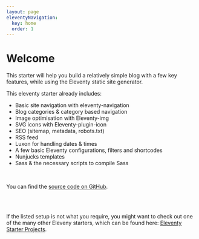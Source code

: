 ```yaml
---
layout: page
eleventyNavigation:
  key: home
  order: 1
---
```


# Welcome
This starter will help you build a relatively simple blog with a few key features, while using the Eleventy static site generator.

This eleventy starter already includes:
- Basic site navigation with eleventy-navigation
- Blog categories & category based navigation
- Image optimisation with Eleventy-img
- SVG icons with Eleventy-plugin-icon
- SEO (sitemap, metadata, robots.txt)
- RSS feed
- Luxon for handling dates & times
- A few basic Eleventy configurations, filters and shortcodes
- Nunjucks templates
- Sass & the necessary scripts to compile Sass

<br>

You can find the <a href="https://github.com/Mangamaui/eleventy-not-so-minimal-blog-starter" target="_blank">source code on GitHub</a>.

<br><br>

If the listed setup is not what you require, you might want to check out one of the many other Eleveny starters, which can be found here: [Eleventy Starter Projects](https://www.11ty.dev/docs/starter/).